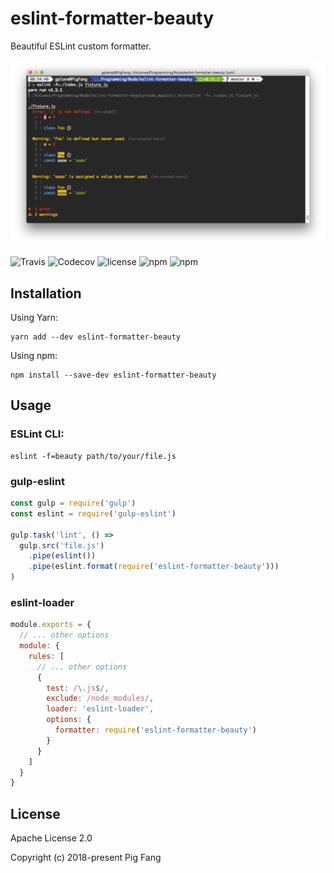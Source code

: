 # eslint-formatter-beauty

Beautiful ESLint custom formatter.

![](screenshot.png)


![Travis](https://img.shields.io/travis/g-plane/eslint-formatter-beauty.svg?style=flat-square)
![Codecov](https://img.shields.io/codecov/c/github/g-plane/eslint-formatter-beauty.svg?style=flat-square)
![license](https://img.shields.io/github/license/g-plane/eslint-formatter-beauty.svg?style=flat-square)
![npm](https://img.shields.io/npm/v/eslint-formatter-beauty.svg?style=flat-square)
![npm](https://img.shields.io/npm/dm/eslint-formatter-beauty.svg?style=flat-square)

## Installation

Using Yarn:

```
yarn add --dev eslint-formatter-beauty
```

Using npm:

```
npm install --save-dev eslint-formatter-beauty
```

## Usage

### ESLint CLI:

```
eslint -f=beauty path/to/your/file.js
```

### gulp-eslint

```js
const gulp = require('gulp')
const eslint = require('gulp-eslint')

gulp.task('lint', () =>
  gulp.src('file.js')
    .pipe(eslint())
    .pipe(eslint.format(require('eslint-formatter-beauty')))
)
```

### eslint-loader

```js
module.exports = {
  // ... other options
  module: {
    rules: [
      // ... other options
      {
        test: /\.js$/,
        exclude: /node_modules/,
        loader: 'eslint-loader',
        options: {
          formatter: require('eslint-formatter-beauty')
        }
      }
    ]
  }
}
```

## License

Apache License 2.0

Copyright (c) 2018-present Pig Fang

